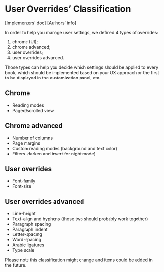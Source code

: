 # User Overrides’ Classification

[Implementers’ doc] [Authors’ info]

In order to help you manage user settings, we defined 4 types of overrides: 

1. chrome (UI);
2. chrome advanced;
3. user overrides;
4. user overrides advanced.

Those types can help you decide which settings should be applied to every book, which should be implemented based on your UX approach or the first to be displayed in the customization panel, etc.

## Chrome

- Reading modes
- Paged/scrolled view

## Chrome advanced

- Number of columns
- Page margins
- Custom reading modes (background and text color)
- Filters (darken and invert for night mode)

## User overrides

- Font-family
- Font-size

## User overrides advanced

- Line-height
- Text-align and hyphens (those two should probably work together)
- Paragraph spacing
- Paragraph indent
- Letter-spacing
- Word-spacing
- Arabic ligatures
- Type scale

Please note this classification might change and items could be added in the future.